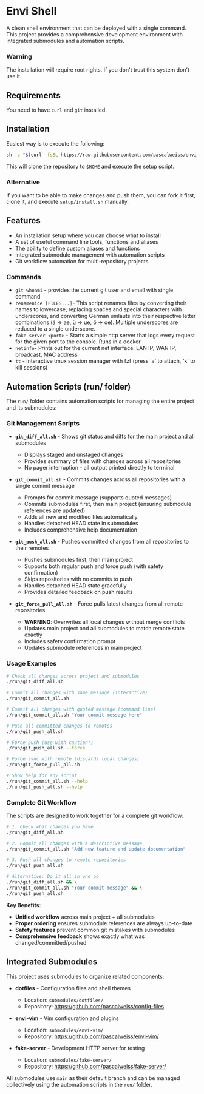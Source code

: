 # Envi Shell
A clean shell environment that can be deployed with a single command. This project provides a comprehensive development environment with integrated submodules and automation scripts.

### Warning
The installation will require root rights. If you don't trust this system don't use it. 

## Requirements
You need to have `curl` and `git` installed.

## Installation
Easiest way is to execute the following: 
```bash
sh -c "$(curl -fsSL https://raw.githubusercontent.com/pascalweiss/envi-shell/main/setup/install.sh)"
``` 
This will clone the repository to `$HOME` and execute the setup script. 

### Alternative
If you want to be able to make changes and push them, you can fork it first, clone it, and execute `setup/install.sh` manually.

## Features
- An installation setup where you can choose what to install
- A set of useful command line tools, functions and aliases
- The ability to define custom aliases and functions
- Integrated submodule management with automation scripts
- Git workflow automation for multi-repository projects

### Commands
- `git whoami` - provides the current git user and email with single command
- `renamenice [FILES...]`- This script renames files by converting their names to lowercase, replacing spaces and special characters with underscores,
  and converting German umlauts into their respective letter combinations (ä -> ae, ü -> ue, ö -> oe).
  Multiple underscores are reduced to a single underscore.
- `fake-server <port>` - Starts a simple http server that logs every request for the given port to the console. Runs in a docker
- `netinfo`- Prints out for the current net interface: LAN IP, WAN IP, broadcast, MAC address
- `tt` - Interactive tmux session manager with fzf (press 'a' to attach, 'k' to kill sessions)  

## Automation Scripts (run/ folder)
The `run/` folder contains automation scripts for managing the entire project and its submodules:

### Git Management Scripts
- **`git_diff_all.sh`** - Shows git status and diffs for the main project and all submodules
  - Displays staged and unstaged changes
  - Provides summary of files with changes across all repositories
  - No pager interruption - all output printed directly to terminal

- **`git_commit_all.sh`** - Commits changes across all repositories with a single commit message
  - Prompts for commit message (supports quoted messages)
  - Commits submodules first, then main project (ensuring submodule references are updated)
  - Adds all new and modified files automatically
  - Handles detached HEAD state in submodules
  - Includes comprehensive help documentation

- **`git_push_all.sh`** - Pushes committed changes from all repositories to their remotes
  - Pushes submodules first, then main project
  - Supports both regular push and force push (with safety confirmation)
  - Skips repositories with no commits to push
  - Handles detached HEAD state gracefully
  - Provides detailed feedback on push results

- **`git_force_pull_all.sh`** - Force pulls latest changes from all remote repositories
  - **WARNING**: Overwrites all local changes without merge conflicts
  - Updates main project and all submodules to match remote state exactly
  - Includes safety confirmation prompt
  - Updates submodule references in main project

### Usage Examples
```bash
# Check all changes across project and submodules
./run/git_diff_all.sh

# Commit all changes with same message (interactive)
./run/git_commit_all.sh

# Commit all changes with quoted message (command line)
./run/git_commit_all.sh "Your commit message here"

# Push all committed changes to remotes
./run/git_push_all.sh

# Force push (use with caution!)
./run/git_push_all.sh --force

# Force sync with remote (discards local changes)
./run/git_force_pull_all.sh

# Show help for any script
./run/git_commit_all.sh --help
./run/git_push_all.sh --help
```

### Complete Git Workflow
The scripts are designed to work together for a complete git workflow:

```bash
# 1. Check what changes you have
./run/git_diff_all.sh

# 2. Commit all changes with a descriptive message
./run/git_commit_all.sh "Add new feature and update documentation"

# 3. Push all changes to remote repositories
./run/git_push_all.sh

# Alternative: Do it all in one go
./run/git_diff_all.sh && \
./run/git_commit_all.sh "Your commit message" && \
./run/git_push_all.sh
```

**Key Benefits:**
- **Unified workflow** across main project + all submodules
- **Proper ordering** ensures submodule references are always up-to-date
- **Safety features** prevent common git mistakes with submodules
- **Comprehensive feedback** shows exactly what was changed/committed/pushed  


## Integrated Submodules
This project uses submodules to organize related components:

- **dotfiles** - Configuration files and shell themes
  - Location: `submodules/dotfiles/`
  - Repository: https://github.com/pascalweiss/config-files

- **envi-vim** - Vim configuration and plugins
  - Location: `submodules/envi-vim/`
  - Repository: https://github.com/pascalweiss/envi-vim/

- **fake-server** - Development HTTP server for testing
  - Location: `submodules/fake-server/`
  - Repository: https://github.com/pascalweiss/fake-server/

All submodules use `main` as their default branch and can be managed collectively using the automation scripts in the `run/` folder.